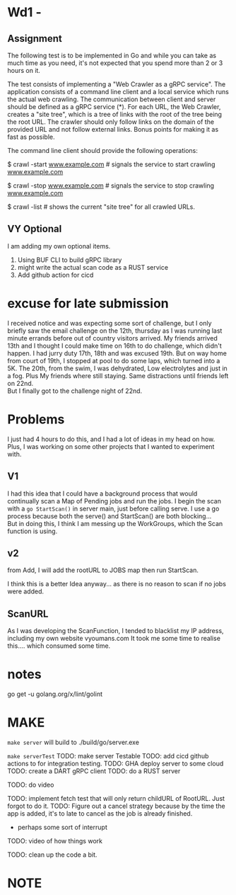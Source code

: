 # Wd1 -

## Assignment

The following test is to be implemented in Go and while you can take as much time as you need,
it's not expected that you spend more than 2 or 3 hours on it.

The test consists of implementing a "Web Crawler as a gRPC service".
The application consists of a command line client and a local service which runs the actual web crawling.
The communication between client and server should be defined as a gRPC service (*).
For each URL, the Web Crawler, creates a "site tree",
which is a tree of links with the root of the tree being the root URL.
The crawler should only follow links on the domain of the provided URL and not follow external links.
Bonus points for making it as fast as possible.



The command line client should provide the following operations:



$ crawl -start www.example.com  # signals the service to start crawling www.example.com

$ crawl -stop www.example.com  # signals the service to stop crawling www.example.com

$ crawl -list                                        # shows the current "site tree" for all crawled URLs.



## VY Optional

I am adding my own optional items.

1. Using BUF CLI to build gRPC library
2. might write the actual scan code as a RUST service
3. Add github action for cicd



# excuse for late submission
I received notice and was expecting some sort of challenge, but I only briefly saw the email challenge on the 12th, 
thursday as I was running last minute errands before out of country visitors arrived.  My friends arrived 13th and I 
thought I could make time on 16th to do challenge, which didn't happen.  I had jurry duty 17th, 18th and was excused 19th. 
But on way home from court of 19th, I stopped at pool to do some laps, which turned into a 5K.  The 20th, from the swim, I was dehydrated, 
Low electrolytes and just in a fog.  Plus My friends where still staying.  Same distractions until friends left on 22nd.  
But I finally got to the challenge night of 22nd.  

# Problems
I just had 4 hours to do this, and I had a lot of ideas in my head on how.  Plus, I was working on some other projects that
I wanted to experiment with.

## V1
I had this idea that I could have a background process that would continually scan a Map of Pending jobs and run the jobs.
I begin the scan with a ```go StartScan()``` in server main, just before calling serve.   I use a go process because both the
serve() and StartScan() are both blocking...  
But in doing this, I think I am messing up  the WorkGroups, which the Scan function is using.


## v2
from Add,
I will add the rootURL to JOBS map then run StartScan.

I think this is a better Idea anyway... as there is no reason to scan if no jobs were added.

## ScanURL
As I was developing the ScanFunction, I tended to blacklist my IP address, including my own website vyoumans.com
It took me some time to realise this....   which consumed some time.







# notes

go get -u golang.org/x/lint/golint


# MAKE

```make server```
will build to ./build/go/server.exe



```make serverTest```
TODO: make server Testable
TODO:  add cicd github actions to for integration testing.
TODO: GHA deploy server to some cloud 
TODO: create a DART gRPC client
TODO:  do a RUST server

TODO: do video

TODO: implement fetch test that will only return childURL of RootURL.  Just forgot to do it.
TODO: Figure out a cancel strategy because by the time the app is added, it's to late to cancel as the job is already finished.
- perhaps some sort of interrupt

TODO: video of how things work

TODO: clean up the code a bit.


# NOTE






